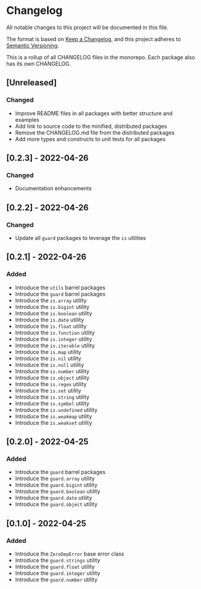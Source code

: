 # Changelog

All notable changes to this project will be documented in this file.

The format is based on [Keep a Changelog](https://keepachangelog.com/en/1.0.0/), and this project adheres to [Semantic Versioning](https://semver.org/spec/v2.0.0.html).

This is a rollup of all CHANGELOG files in the monorepo. Each package also has its own CHANGELOG.

## [Unreleased]

### Changed

- Improve README files in all packages with better structure and examples
- Add link to source code to the minified, distributed packages
- Remove the CHANGELOG.md file from the distributed packages
- Add more types and constructs to unit tests for all packages

## [0.2.3] - 2022-04-26

### Changed

- Documentation enhancements

## [0.2.2] - 2022-04-26

### Changed

- Update all `guard` packages to leverage the `is` utilities

## [0.2.1] - 2022-04-26

### Added

- Introduce the `utils` barrel packages
- Introduce the `guard` barrel packages
- Introduce the `is.array` utility
- Introduce the `is.bigint` utility
- Introduce the `is.boolean` utility
- Introduce the `is.date` utility
- Introduce the `is.float` utility
- Introduce the `is.function` utility
- Introduce the `is.integer` utility
- Introduce the `is.iterable` utility
- Introduce the `is.map` utility
- Introduce the `is.nil` utility
- Introduce the `is.null` utility
- Introduce the `is.number` utility
- Introduce the `is.object` utility
- Introduce the `is.regex` utility
- Introduce the `is.set` utility
- Introduce the `is.string` utility
- Introduce the `is.symbol` utility
- Introduce the `is.undefined` utility
- Introduce the `is.weakmap` utility
- Introduce the `is.weakset` utility

## [0.2.0] - 2022-04-25

### Added

- Introduce the `guard` barrel packages
- Introduce the `guard.array` utility
- Introduce the `guard.bigint` utility
- Introduce the `guard.boolean` utility
- Introduce the `guard.date` utility
- Introduce the `guard.object` utility

## [0.1.0] - 2022-04-25

### Added

- Introduce the `ZeroDepError` base error class
- Introduce the `guard.strings` utility
- Introduce the `guard.float` utility
- Introduce the `guard.integer` utility
- Introduce the `guard.number` utility
